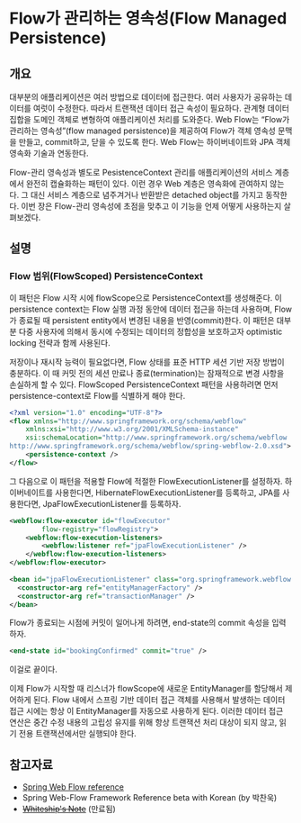 # Flow가 관리하는 영속성(Flow Managed Persistence)

## 개요

대부분의 애플리케이션은 여러 방법으로 데이터에 접근한다. 여러 사용자가 공유하는 데이터를 여럿이 수정한다.
따라서 트랜잭션 데이터 접근 속성이 필요하다. 관계형 데이터 집합을 도메인 객체로 변형하여 애플리케이션 처리를 도와준다.
Web Flow는 “Flow가 관리하는 영속성”(flow managed persistence)을 제공하여 Flow가 객체 영속성 문맥을 만들고, commit하고, 닫을 수 있도록 한다.
Web Flow는 하이버네이트와 JPA 객체 영속화 기술과 연동한다.

Flow-관리 영속성과 별도로 PesistenceContext 관리를 애플리케이션의 서비스 계층에서 완전히 캡슐화하는 패턴이 있다.
이런 경우 Web 계층은 영속화에 관여하지 않는다. 그 대신 서비스 계층으로 념주겨거나 반환받은 detached object를 가지고 동작한다.
이번 장은 Flow-관리 영속성에 초점을 맞추고 이 기능을 언제 어떻게 사용하는지 살펴보겠다.

## 설명

### Flow 범위(FlowScoped) PersistenceContext

이 패턴은 Flow 시작 시에 flowScope으로 PersistenceContext를 생성해준다.
이 persistence context는 Flow 실행 과정 동안에 데이터 접근을 하는데 사용하며,
Flow가 종료될 때 persistent entity에서 변경된 내용을 반영(commit)한다.
이 패턴은 대부분 다중 사용자에 의해서 동시에 수정되는 데이터의 정합성을 보호하고자 optimistic locking 전략과 함께 사용된다.

저장이나 재시작 능력이 필요없다면, Flow 상태를 표준 HTTP 세션 기반 저장 방법이 충분하다.
이 때 커밋 전의 세션 만료나 종료(termination)는 잠재적으로 변경 사항을 손실하게 할 수 있다.
FlowScoped PersistenceContext 패턴을 사용하려면 먼저 persistence-context로 Flow를 식별하게 해야 한다.

```xml
<?xml version="1.0" encoding="UTF-8"?>
<flow xmlns="http://www.springframework.org/schema/webflow"
	xmlns:xsi="http://www.w3.org/2001/XMLSchema-instance"
	xsi:schemaLocation="http://www.springframework.org/schema/webflow
http://www.springframework.org/schema/webflow/spring-webflow-2.0.xsd">
	<persistence-context />
</flow>
```

그 다음으로 이 패턴을 적용할 Flow에 적절한 FlowExecutionListener를 설정하자.
하이버네이트를 사용한다면, HibernateFlowExecutionListener를 등록하고, JPA를 사용한다면, JpaFlowExecutionListener를 등록하자.

```xml
<webflow:flow-executor id="flowExecutor"
		flow-registry="flowRegistry">
	<webflow:flow-execution-listeners>
		<webflow:listener ref="jpaFlowExecutionListener" />
	</webflow:flow-execution-listeners>
</webflow:flow-executor>
 
<bean id="jpaFlowExecutionListener" class="org.springframework.webflow.persistence.JpaFlowExecutionListener">
  <constructor-arg ref="entityManagerFactory" />
  <constructor-arg ref="transactionManager" />
</bean>
```

Flow가 종료되는 시점에 커밋이 일어나게 하려면, end-state의 commit 속성을 입력하자.

```xml
<end-state id="bookingConfirmed" commit="true" />
```

이걸로 끝이다.

이제 Flow가 시작할 때 리스너가 flowScope에 새로운 EntityManager를 할당해서 제어하게 된다.
Flow 내에서 스프링 기반 데이터 접근 객체를 사용해서 발생하는 데이터 접근 시에는 항상 이 EntityManager를 자동으로 사용하게 된다.
이러한 데이터 접근 연산은 중간 수정 내용의 고립성 유지를 위해 항상 트랜잭션 처리 대상이 되지 않고, 읽기 전용 트랜잭션에서만 실행되야 한다.

## 참고자료

- [Spring Web Flow reference](https://docs.spring.io/spring-webflow/docs/2.3.3.RELEASE/reference/html/)
- Spring Web-Flow Framework Reference beta with Korean (by 박찬욱)
- ~~[Whiteship's Note](http://whiteship.me/2146)~~ (만료됨)